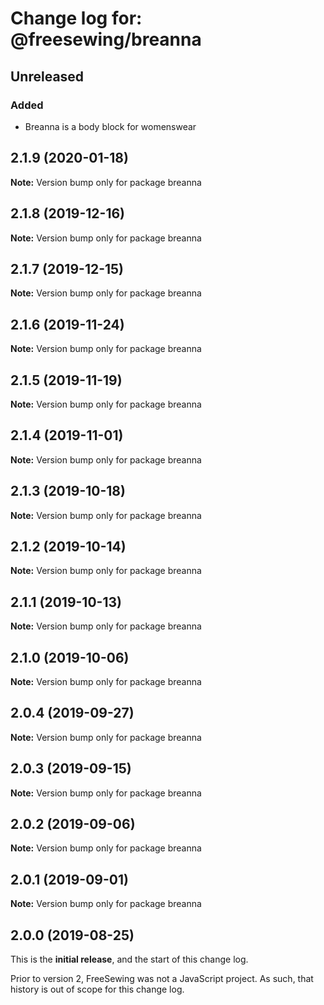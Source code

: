 # Change log for: @freesewing/breanna


## Unreleased

### Added

 - Breanna is a body block for womenswear
## 2.1.9 (2020-01-18)

**Note:** Version bump only for package breanna


## 2.1.8 (2019-12-16)

**Note:** Version bump only for package breanna


## 2.1.7 (2019-12-15)

**Note:** Version bump only for package breanna


## 2.1.6 (2019-11-24)

**Note:** Version bump only for package breanna


## 2.1.5 (2019-11-19)

**Note:** Version bump only for package breanna


## 2.1.4 (2019-11-01)

**Note:** Version bump only for package breanna


## 2.1.3 (2019-10-18)

**Note:** Version bump only for package breanna


## 2.1.2 (2019-10-14)

**Note:** Version bump only for package breanna


## 2.1.1 (2019-10-13)

**Note:** Version bump only for package breanna


## 2.1.0 (2019-10-06)

**Note:** Version bump only for package breanna


## 2.0.4 (2019-09-27)

**Note:** Version bump only for package breanna


## 2.0.3 (2019-09-15)

**Note:** Version bump only for package breanna


## 2.0.2 (2019-09-06)

**Note:** Version bump only for package breanna


## 2.0.1 (2019-09-01)

**Note:** Version bump only for package breanna




## 2.0.0 (2019-08-25)

This is the **initial release**, and the start of this change log.

Prior to version 2, FreeSewing was not a JavaScript project.
As such, that history is out of scope for this change log.
